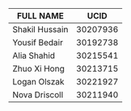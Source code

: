 | FULL NAME      | UCID     |
|----------------|----------|
| Shakil Hussain | 30207936 |
| Yousif Bedair  | 30192738 |
| Alia Shahid    | 30215541 |
| Zhuo Xi Hong   | 30213715 |
| Logan Olszak   | 30221927 |
| Nova Driscoll  | 30211940 |
